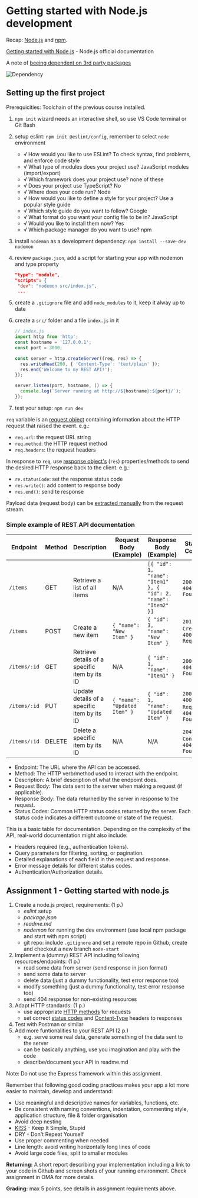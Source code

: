 # Getting started with Node.js development

Recap: [Node.js](https://github.com/ilkkamtk/web-ohjelmoinnin-perusteet/blob/main/node.md) and [npm](https://github.com/ilkkamtk/web-ohjelmoinnin-perusteet/blob/main/npm.md).

[Getting started with Node.js](https://nodejs.dev/en/learn/) - Node.js official documentation

A note of [beeing dependent on 3rd party packages](https://dev.to/chaitanyasuvarna/how-a-developer-broke-the-internet-by-un-publishing-his-package-containing-11-lines-of-code-31ei)

![Dependency](https://imgs.xkcd.com/comics/dependency.png)

## Setting up the first project

Prerequicities: Toolchain of the previous course installed.

1. `npm init` wizard needs an interactive shell, so use VS Code terminal or Git Bash
1. setup eslint: `npm init @eslint/config`, remember to select `node` environment
   - √ How would you like to use ESLint? To check syntax, find problems, and enforce code style
   - √ What type of modules does your project use? JavaScript modules (import/export)
   - √ Which framework does your project use? none of these
   - √ Does your project use TypeScript? No
   - √ Where does your code run? Node
   - √ How would you like to define a style for your project? Use a popular style guide
   - √ Which style guide do you want to follow? Google
   - √ What format do you want your config file to be in? JavaScript
   - √ Would you like to install them now? Yes
   - √ Which package manager do you want to use? npm
1. install `nodemon` as a development dependency: `npm install --save-dev nodemon`
1. review `package.json`, add a script for starting your app with nodemon and type property

   ```json
   "type": "module",
   "scripts": {
    "dev": "nodemon src/index.js",
    ...
   ```

1. create a `.gitignore` file and add `node_modules` to it, keep it alway up to date
1. create a `src/` folder and a file `index.js` in it

   ```js
   // index.js
   import http from 'http';
   const hostname = '127.0.0.1';
   const port = 3000;

   const server = http.createServer((req, res) => {
     res.writeHead(200, { 'Content-Type': 'text/plain' });
     res.end('Welcome to my REST API!');
   });

   server.listen(port, hostname, () => {
     console.log(`Server running at http://${hostname}:${port}/`);
   });
   ```

1. test your setup: `npm run dev`

`req` variable is an [request object](https://nodejs.org/api/http.html#class-httpclientrequest) containing information about the HTTP request that raised the event. e.g.:

- `req.url`: the request URL string
- `req.method`: the HTTP request method
- `req.headers`: the request headers

In response to `req`, use [response object's](https://nodejs.org/api/http.html#class-httpserverresponse) (`res`) properties/methods to send the desired HTTP response back to the client. e.g.:

- `re.statusCode`: set the response status code
- `res.write()`: add content to response body
- `res.end()`: send te response

Payload data (request body) can be [extracted manually](https://nodejs.org/en/docs/guides/anatomy-of-an-http-transaction#request-body) from the request stream.

### Simple example of REST API documentation

| Endpoint      | Method | Description                                        | Request Body (Example)            | Response Body (Example)        | Status Codes                         |
|---------------|--------|----------------------------------------------------|----------------------------------|--------------------------------|-------------------------------------|
| `/items`      | GET    | Retrieve a list of all items                       | N/A                              | `[{ "id": 1, "name": "Item1" }, { "id": 2, "name": "Item2" }]` | `200 OK`, `404 Not Found`           |
| `/items`      | POST   | Create a new item                                  | `{ "name": "New Item" }`         | `{ "id": 3, "name": "New Item" }` | `201 Created`, `400 Bad Request`    |
| `/items/:id`  | GET    | Retrieve details of a specific item by its ID      | N/A                              | `{ "id": 1, "name": "Item1" }`  | `200 OK`, `404 Not Found`           |
| `/items/:id`  | PUT    | Update details of a specific item by its ID        | `{ "name": "Updated Item" }`     | `{ "id": 1, "name": "Updated Item" }` | `200 OK`, `400 Bad Request`, `404 Not Found` |
| `/items/:id`  | DELETE | Delete a specific item by its ID                   | N/A                              | N/A                            | `204 No Content`, `404 Not Found`    |

- Endpoint: The URL where the API can be accessed.
- Method: The HTTP verb/method used to interact with the endpoint.
- Description: A brief description of what the endpoint does.
- Request Body: The data sent to the server when making a request (if applicable).
- Response Body: The data returned by the server in response to the request.
- Status Codes: Common HTTP status codes returned by the server. Each status code indicates a different outcome or state of the request.

This is a basic table for documentation. Depending on the complexity of the API, real-world documentation might also include:

- Headers required (e.g., authentication tokens).
- Query parameters for filtering, sorting, or pagination.
- Detailed explanations of each field in the request and response.
- Error message details for different status codes.
- Authentication/Authorization details.

## Assignment 1 - Getting started with node.js

1. Create a node.js project, requirements: (1 p.)
   - _eslint_ setup
   - _package.json_
   - _readme.md_
   - _nodemon_ for running the dev environment (use local npm package and start with npm script)
   - git repo: include `.gitignore` and set a remote repo in Github, create and checkout a new branch `node-start`
1. Implement a (dummy) REST API including following resources/endpoints: (1 p.)
   - read some data from server (send response in json format)
   - send some data to server
   - delete data (just a dummy functionality, test error response too)
   - modify something (just a dummy functionality, test error response too)
   - send 404 response for non-existing resources
1. Adapt HTTP standards: (1 p.)
   - use appropriate [HTTP methods](https://developer.mozilla.org/en-US/docs/Web/HTTP/Methods) for requests
   - set correct [status codes](https://developer.mozilla.org/en-US/docs/Web/HTTP/Status) and [Content-Type](https://developer.mozilla.org/en-US/docs/Learn/Server-side/Configuring_server_MIME_types) headers to responses
1. Test with Postman or similar
1. Add more funtionalities to your REST API (2 p.)
   - e.g. serve some real data, generate something of the data sent to the server
   - can be basically anything, use you imagination and play with the code
   - describe/document your API in readme.md

Note: Do not use the Express framework within this assignment.

Remember that following good coding practices makes your app a lot more easier to maintain, develop and understand:

- Use meaningful and descriptive names for variables, functions, etc.
- Be consistent with naming conventions, indentation, commenting style, application structure, file & folder organisation
- Avoid deep nesting
- [KISS](https://en.wikipedia.org/wiki/KISS_principle) - Keep It Simple, Stupid
- DRY - Don't Repeat Yourself
- Use proper commenting when needed
- Line length: avoid writing horizontally long lines of code
- Avoid large code files, split to smaller modules

**Returning:** A short report describing your implementation including a link to your code in Github and screen shots of your running environment. Check assignment in OMA for more details.

**Grading:** max 5 points, see details in assignment requirements above.
